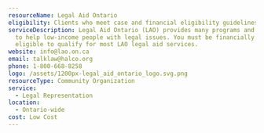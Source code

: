 ```yaml
---
resourceName: Legal Aid Ontario
eligibility: Clients who meet case and financial eligibility guidelines
serviceDescription: Legal Aid Ontario (LAO) provides many programs and services
  to help low-income people with legal issues. You must be financially
  eligible to qualify for most LAO legal aid services.
website: info@lao.on.ca
email: talklaw@halco.org
phone: 1‑800‑668‑8258
logo: /assets/1200px-legal_aid_ontario_logo.svg.png
resourceType: Community Organization
service:
  - Legal Representation
location:
  - Ontario-wide
cost: Low Cost
---
```

